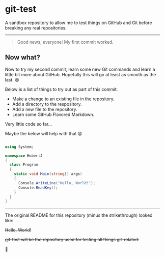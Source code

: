 # git-test

A sandbox repository to allow me to test things on GitHub and Git before breaking any real repositories.

***

> Good news, everyone! My first commit worked. 


Now what?
---------

Now to try my second commit, learn some new Git commands and learn a little bit more about GitHub. Hopefully this will go at least as smooth as the last. :smiley:

Below is a list of things to try out as part of this commit. 

* Make a change to an existing file in the repository.
* Add a directory to the respository.
* Add a new file to the repository.
* Learn some GitHub Flavored Markdown. 



Very little code so far... 

Maybe the below will help with that :worried:

```c#

using System;

namespace HubertJ
{
  class Program
  {
    static void Main(string[] args)
    {
      Console.WriteLine("Hello, World!");
      Console.ReadKey();
    }
  }
}

```


***

The original README for this repository (minus the strikethrough) looked like:

~~Hello, World!~~

~~git-test will be the repository used for testing all things git-related.~~

:koala: